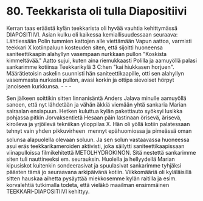 


    
# 80. Teekkarista oli tulla Diapositiivi

Kerran taas eräästä kylän teekkarista oli hyvää vauhtia kehittymässä DIAPOSITIIVI. Asian kulku oli 
kaikessa kemiallisuudessaan seuraava: Lähtiessään Polin tummien kattojen alle viettämään Vapun 
aattoa, varmisti teekkari X kotiinpaluun kosteuden siten, että sijoitti huoneensa saniteettikaapin 
alahyllyn vasempaan nurkkaan pullon "Koskista kimmeltävää." Aatto sujui, kuten aina riemukkaasti 
Polilla ja aamuyöllä palasi sankarimme kotiinsa Teekkarikylä 3 C:hen "kai hiukkasen horjuen". 
Määrätietoisin askelin suunnisti hän saniteettikaapille, otti sen alahyllyn vasemmasta nurkasta pullon, 
avasi korkin ja ottipa sievoiset hörpyt janoiseen kurkkunsa. - - -

Sen jälkeen soittikin sitten linnanisäntä Anders Jalava minulle aamuyöllä sanoen, että nyt lähdetään ja 
vähän äkkiä viemään yhtä sankaria Marian sairaalan ensiapuun. Hetken kuluttua kylän pakettiauto 
syöksyi lusikka pohjassa pitkin Jorvaksentietä Hesaan päin lastinaan örisevä, ärisevä, kiroileva ja 
yrjöilevä tekniikan ylioppilas X. Hän oli yöllä kotiin palatessaan tehnyt vain yhden pikkuvirheen  
mennyt epähuomiossa ja pimeässä oman solunsa alapuolella olevaan soluun. Ja sen solun vastaavassa 
huoneessa asui eräs teekkarikameroiden aktivisti, joka säilytti saniteettikaapissaan viinapulloissa 
filmikehitettä METOLHYDROKINON. Sitä nestettä sankarimme siten tuli nauttineeksi em. 
seurauksin. Huolella ja hellyydellä Marian kipusiskot kuitenkin sondeerasivat ja spuulasivat 
sankarimme tyhjäksi päästen tämä jo seuraavana arkipäivänä kotiin. Viikkomääriä oli kyläläisillä sitten 
hauskaa aihetta pysäyttää miekkosemme kylän raitilla ja esim. korvalehtiä tutkimalla todeta, että 
vieläkö maailman ensimmäinen TEEKKARI-DIAPOSITIIVI kehittyy.
